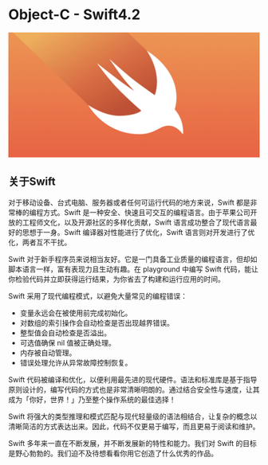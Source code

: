 # Object-C - Swift4.2

![](./img/1.png)

## 关于Swift
对于移动设备、台式电脑、服务器或者任何可运行代码的地方来说，Swift 都是非常棒的编程方式。Swift 是一种安全、快速且可交互的编程语言。由于苹果公司开放的工程师文化，以及开源社区的多样化贡献，Swift 语言成功整合了现代语言最好的思想于一身。Swift 编译器对性能进行了优化，Swift 语言则对开发进行了优化，两者互不干扰。

Swift 对于新手程序员来说相当友好。它是一门具备工业质量的编程语言，但却如脚本语言一样，富有表现力且生动有趣。在 playground 中编写 Swift 代码，能让你检验代码并立即获得运行结果，为你省去了构建和运行应用的时间。

Swift 采用了现代编程模式，以避免大量常见的编程错误：

- 变量永远会在被使用前完成初始化。
- 对数组的索引操作会自动检查是否出现越界错误。
- 整型值会自动检查是否溢出。
- 可选值确保 nil 值被正确处理。
- 内存被自动管理。
- 错误处理允许从异常故障控制恢复。


Swift 代码被编译和优化，以便利用最先进的现代硬件。语法和标准库是基于指导原则设计的，编写代码的方式也是非常清晰明朗的。通过结合安全性与速度，让其成为「你好，世界！」乃至整个操作系统的最佳选择！

Swift 将强大的类型推理和模式匹配与现代轻量级的语法相结合，让复杂的概念以清晰简洁的方式表达出来。因此，代码不仅更易于编写，而且更易于阅读和维护。

Swift 多年来一直在不断发展，并不断发展新的特性和能力。我们对 Swift 的目标是野心勃勃的。我们迫不及待想看看你用它创造了什么优秀的作品。